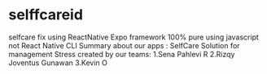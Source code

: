 # selffcareid
selfcare fix using ReactNative Expo framework 100% pure using javascript not React Native CLI
Summary about our apps :
SelfCare Solution for management Stress
created by our teams:
1.Sena Pahlevi R
2.Rizqy Joventus Gunawan
3.Kevin O
